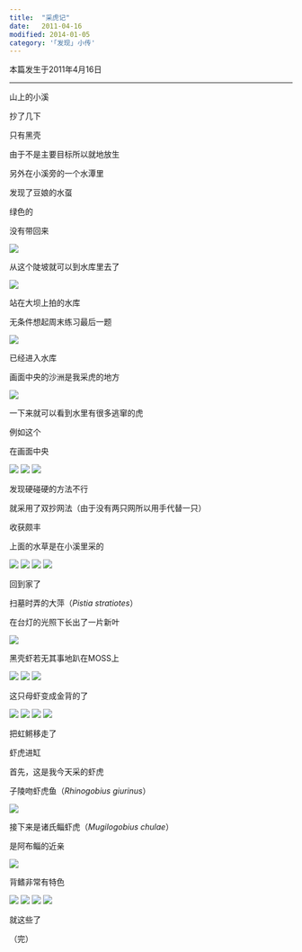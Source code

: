 ```yaml
---
title:  "采虎记"
date:   2011-04-16
modified: 2014-01-05
category: '｢发现｣ 小传'
---
```

本篇发生于2011年4月16日

---

山上的小溪

抄了几下

只有黑壳

由于不是主要目标所以就地放生

另外在小溪旁的一个水潭里

发现了豆娘的水虿

绿色的

没有带回来

<img class='disc' src='https://i.postimg.cc/V6TgGLhq/11.jpg'>

从这个陡坡就可以到水库里去了

<img class='disc' src='https://i.postimg.cc/TPNJ13fz/12.jpg'>

站在大坝上拍的水库

无条件想起周末练习最后一题

<img class='disc' src='https://i.postimg.cc/8zHH8b3P/13.jpg'>

已经进入水库

画面中央的沙洲是我采虎的地方

<img class='disc' src='https://i.postimg.cc/y6gvJcJv/14.jpg'>

一下来就可以看到水里有很多逃窜的虎

例如这个

在画面中央

<img class='disc' src='https://i.postimg.cc/BbKgdfWd/15.jpg'>

<img class='disc' src='https://i.postimg.cc/jqpvy2PK/16.jpg'>

<img class='disc' src='https://i.postimg.cc/Wb088VwZ/17.jpg'>

发现硬碰硬的方法不行

就采用了双抄网法（由于没有两只网所以用手代替一只）

收获颇丰

上面的水草是在小溪里采的

<img class='disc' src='https://i.postimg.cc/8CzbT6Qd/18.jpg'>

<img class='disc' src='https://i.postimg.cc/CxYN62cQ/19.jpg'>

<img class='disc' src='https://i.postimg.cc/CLpHztpx/20.jpg'>

<img class='disc' src='https://i.postimg.cc/PxLzwnqP/21.jpg'>

回到家了

扫墓时弄的大萍（<i>Pistia stratiotes</i>）

在台灯的光照下长出了一片新叶

<img class='disc' src='https://i.postimg.cc/qR9ccDtQ/22.jpg'>

黑壳虾若无其事地趴在MOSS上

<img class='disc' src='https://i.postimg.cc/fW9fWsFP/23.jpg'>

<img class='disc' src='https://i.postimg.cc/cCwRF7wW/24.jpg'>

<img class='disc' src='https://i.postimg.cc/2S249Sb1/25.jpg'>

这只母虾变成金背的了

<img class='disc' src='https://i.postimg.cc/CxFG4q1y/26.jpg'>

<img class='disc' src='https://i.postimg.cc/bN00bTqH/27.jpg'>

<img class='disc' src='https://i.postimg.cc/zfvTsYK0/28.jpg'>

<img class='disc' src='https://i.postimg.cc/jj1yK3hK/29.jpg'>

把虹鳉移走了

虾虎进缸

首先，这是我今天采的虾虎

子陵吻虾虎鱼（<i>Rhinogobius giurinus</i>）

<img class='disc' src='https://i.postimg.cc/Znt3v9gM/30.jpg'>

接下来是诸氏鲻虾虎（<i>Mugilogobius chulae</i>）

是阿布鲻的近亲

<img class='disc' src='https://i.postimg.cc/05D7RfKR/31.jpg'>

背鳍非常有特色

<img class='disc' src='https://i.postimg.cc/BbTFTSfQ/32.jpg'>

<img class='disc' src='https://i.postimg.cc/LXZLskyP/33.jpg'>

<img class='disc' src='https://i.postimg.cc/xTQM0zLk/34.jpg'>

<img class='disc' src='https://i.postimg.cc/9FBTzQBL/35.jpg'>

就这些了

（完）
